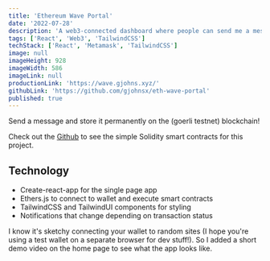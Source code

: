 ```yaml
---
title: 'Ethereum Wave Portal'
date: '2022-07-28'
description: 'A web3-connected dashboard where people can send me a message stored permanently on the ethereum blockchain. Web3 integration with Ethers.js and UI with TailwindUI'
tags: ['React', 'Web3', 'TailwindCSS']
techStack: ['React', 'Metamask', 'TailwindCSS']
image: null
imageHeight: 928
imageWidth: 586
imageLink: null
productionLink: 'https://wave.gjohns.xyz/'
githubLink: 'https://github.com/gjohnsx/eth-wave-portal'
published: true
---
```


Send a message and store it permanently on the (goerli testnet) blockchain!

Check out the [Github](https://github.com/gjohnsx/eth-wave-portal) to see the simple Solidity smart contracts for this project.

## Technology
- Create-react-app for the single page app
- Ethers.js to connect to wallet and execute smart contracts
- TailwindCSS and TailwindUI components for styling
- Notifications that change depending on transaction status

I know it's sketchy connecting your wallet to random sites (I hope you're using a test wallet on a separate browser for dev stuff!). So I added a short demo video on the home page to see what the app looks like.
